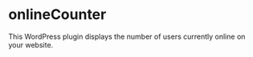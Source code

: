 # onlineCounter
This WordPress plugin displays the number of users currently online on your website.
